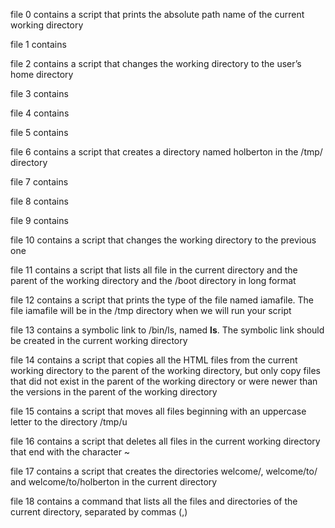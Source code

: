 file 0 contains a script that prints the absolute path name of the current working directory

file 1 contains

file 2 contains a script that changes the working directory to the user’s home directory

file 3 contains 

file 4 contains 

file 5 contains 

file 6 contains  a script that creates a directory named holberton in the /tmp/ directory

file 7 contains 

file 8 contains 

file 9 contains

file 10 contains a script that changes the working directory to the previous one

file 11 contains a script that lists all file in the current directory and the parent of the working directory and the /boot directory in long format

file 12 contains a script that prints the type of the file named iamafile. The file iamafile will be in the /tmp directory when we will run your script

file 13 contains a symbolic link to /bin/ls, named __ls__. The symbolic link should be created in the current working directory

file 14 contains  a script that copies all the HTML files from the current working directory to the parent of the working directory, but only copy files that did not exist in the parent of the working directory or were newer than the versions in the parent of the working directory

file 15 contains a script that moves all files beginning with an uppercase letter to the directory /tmp/u

file 16 contains a script that deletes all files in the current working directory that end with the character ~

file 17 contains a script that creates the directories welcome/, welcome/to/ and welcome/to/holberton in the current directory

file 18 contains a command that lists all the files and directories of the current directory, separated by commas (,)